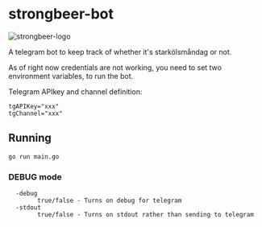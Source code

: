 # strongbeer-bot
![strongbeer-logo](https://assets.untappd.com/site/beer_logos_hd/beer-55370_24b70_hd.jpeg)

A telegram bot to keep track of whether it's starkölsmåndag or not.

As of right now credentials are not working, you need to set two environment variables, to run the bot.

Telegram APIkey and channel definition:

```
tgAPIKey="xxx"
tgChannel="xxx"
```

## Running

```
go run main.go
```

### DEBUG mode
```
  -debug
        true/false - Turns on debug for telegram
  -stdout
        true/false - Turns on stdout rather than sending to telegram
```